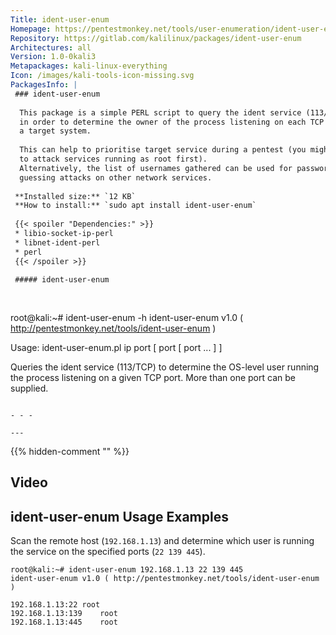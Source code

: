 ```yaml
---
Title: ident-user-enum
Homepage: https://pentestmonkey.net/tools/user-enumeration/ident-user-enum
Repository: https://gitlab.com/kalilinux/packages/ident-user-enum
Architectures: all
Version: 1.0-0kali3
Metapackages: kali-linux-everything 
Icon: /images/kali-tools-icon-missing.svg
PackagesInfo: |
 ### ident-user-enum
 
  This package is a simple PERL script to query the ident service (113/TCP)
  in order to determine the owner of the process listening on each TCP port of
  a target system.
   
  This can help to prioritise target service during a pentest (you might want
  to attack services running as root first).
  Alternatively, the list of usernames gathered can be used for password
  guessing attacks on other network services.
 
 **Installed size:** `12 KB`  
 **How to install:** `sudo apt install ident-user-enum`  
 
 {{< spoiler "Dependencies:" >}}
 * libio-socket-ip-perl
 * libnet-ident-perl
 * perl
 {{< /spoiler >}}
 
 ##### ident-user-enum
 
 
 ```
 root@kali:~# ident-user-enum -h
 ident-user-enum v1.0 ( http://pentestmonkey.net/tools/ident-user-enum )
 
 Usage: ident-user-enum.pl ip port [ port [ port ... ] ]
 
 Queries the ident service (113/TCP) to determine the OS-level user running 
 the process listening on a given TCP port.  More than one port can be supplied.
 
 ```
 
 - - -
 
---
```

{{% hidden-comment "<!--Do not edit anything above this line-->" %}}

## Video

<script type="text/javascript" src="https://asciinema.org/a/107704.js" id="asciicast-107704" async></script>

## ident-user-enum Usage Examples

Scan the remote host (`192.168.1.13`) and determine which user is running the service on the specified ports (`22 139 445`).

```
root@kali:~# ident-user-enum 192.168.1.13 22 139 445
ident-user-enum v1.0 ( http://pentestmonkey.net/tools/ident-user-enum )

192.168.1.13:22 root
192.168.1.13:139    root
192.168.1.13:445    root
```
